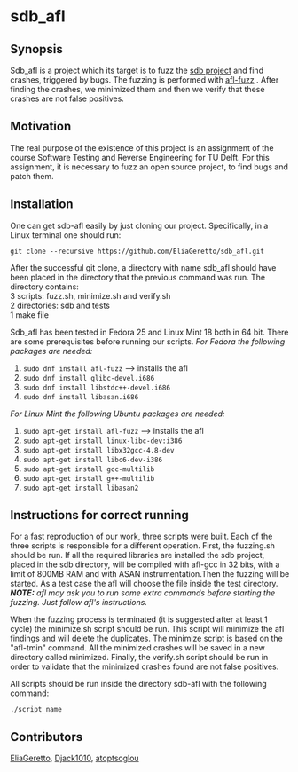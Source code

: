 # sdb_afl

## Synopsis

Sdb_afl is a project which its target is to fuzz the [sdb project](https://github.com/radare/sdb) and find crashes, triggered by bugs. The fuzzing is performed with [afl-fuzz](http://lcamtuf.coredump.cx/afl) . After finding the crashes, we minimized them and then we verify that these crashes are not false positives.

## Motivation

The real purpose of the existence of this project is an assignment of the course Software Testing and Reverse Engineering for TU Delft. For this assignment, it is necessary to fuzz an open source project, to find bugs and patch them.

## Installation

One can get sdb-afl easily by just cloning our project. Specifically, in a Linux terminal one should run: 

`git clone --recursive https://github.com/EliaGeretto/sdb_afl.git`

After the successful git clone, a directory with name sdb_afl should have been placed in the directory that the previous command was run. The directory contains:  
3 scripts: fuzz.sh, minimize.sh and verify.sh  
2 directories: sdb and tests  
1 make file  

Sdb_afl has been tested in Fedora 25 and Linux Mint 18 both in 64 bit. There are some prerequisites before running our scripts.
_For Fedora the following packages are needed:_ 
1) `sudo dnf install afl-fuzz` --> installs the afl 
2) `sudo dnf install glibc-devel.i686` 
3) `sudo dnf install libstdc++-devel.i686` 
4) `sudo dnf install libasan.i686` 

_For Linux Mint the following Ubuntu packages are needed:_ 
1) `sudo apt-get install afl-fuzz` --> installs the afl 
2) `sudo apt-get install linux-libc-dev:i386` 
3) `sudo apt-get install libx32gcc-4.8-dev` 
4) `sudo apt-get install libc6-dev-i386` 
5) `sudo apt-get install gcc-multilib` 
6) `sudo apt-get install g++-multilib` 
7) `sudo apt-get install libasan2`

## **Instructions for correct running**

For a fast reproduction of our work, three scripts were built. Each of the three scripts is responsible for a different operation. First, the fuzzing.sh should be run. If all the required libraries are installed the sdb project, placed in the sdb directory, will be compiled with afl-gcc in 32 bits, with a limit of 800MB RAM and with ASAN instrumentation.Then the fuzzing will be started. As a test case the afl will choose the file inside the test directory. 
_**NOTE:** afl may ask you to run some extra commands before starting the fuzzing. Just follow afl's instructions._

When the fuzzing process is terminated (it is suggested after at least 1 cycle) the minimize.sh script should be run. This script will minimize the afl findings and will delete the duplicates. The minimize script is based on the "afl-tmin" command. All the minimized crashes will be saved in a new directory called minimized. Finally, the verify.sh script should be run in order to validate that the minimized crashes found are not false positives. 

All scripts should be run inside the directory sdb-afl with the following command: 

`./script_name`

## **Contributors**

[EliaGeretto](https://github.com/EliaGeretto), [Djack1010](https://github.com/Djack1010), [atoptsoglou](https://github.com/atoptsoglou)
